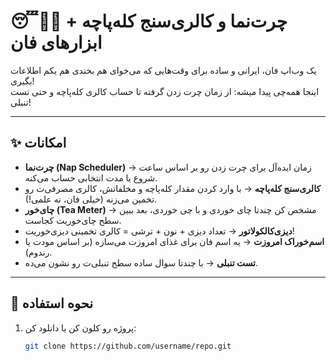 # 😴🍵🍲 چرت‌نما و کالری‌سنج کله‌پاچه + ابزارهای فان

یک وب‌اپ فان، ایرانی و ساده برای وقت‌هایی که می‌خوای هم بخندی هم یکم اطلاعات بگیری!  
اینجا همه‌چی پیدا میشه: از زمان چرت زدن گرفته تا حساب کالری کله‌پاچه و حتی تست تنبلی!

---

## ✨ امکانات
- **چرت‌نما (Nap Scheduler)** → زمان ایده‌آل برای چرت زدن رو بر اساس ساعت شروع یا مدت انتخابی حساب می‌کنه.  
- **کالری‌سنج کله‌پاچه** → با وارد کردن مقدار کله‌پاچه و مخلفاتش، کالری مصرفی‌ت رو تخمین می‌زنه (خیلی فان، نه علمی!).  
- **چای‌خور (Tea Meter)** → مشخص کن چندتا چای خوردی و با چی خوردی، بعد ببین سطح چای‌خوریت کجاست.  
- **دیزی‌کالکولاتور** → تعداد دیزی + نون + ترشی = کالری تخمینی دیزی‌خوریت!  
- **اسم‌خوراک امروزت** → یه اسم فان برای غذای امروزت می‌سازه (بر اساس مودت یا رندوم).  
- **تست تنبلی** → با چندتا سوال ساده سطح تنبلی‌ت رو نشون می‌ده.  

---

## 🚀 نحوه استفاده
1. پروژه رو کلون کن یا دانلود کن:
   ```bash
   git clone https://github.com/username/repo.git
